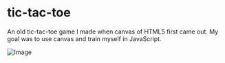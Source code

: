 # tic-tac-toe
An old tic-tac-toe game I made when canvas of HTML5 first came out.
My goal was to use canvas and train myself in JavaScript.

![Image](https://i.imgur.com/3X2yhS2.png?1)
